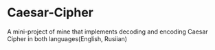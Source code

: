 # Caesar-Cipher
A mini-project of mine that implements decoding and encoding Caesar Cipher in both languages(English, Rusiian)
